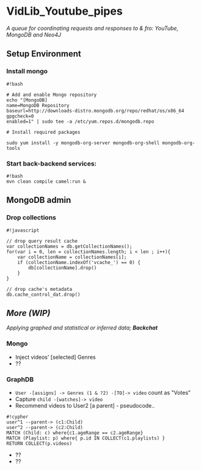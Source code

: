 # VidLib_Youtube_pipes

_A queue for coordinating requests and responses to & fro: YouTube, MongoDB and Neo4J_

## Setup Environment

### Install mongo
```
#!bash

# Add and enable Mongo repository
echo "[MongoDB]
name=MongoDB Repository
baseurl=http://downloads-distro.mongodb.org/repo/redhat/os/x86_64
gpgcheck=0
enabled=1" | sudo tee -a /etc/yum.repos.d/mongodb.repo

# Install required packages

sudo yum install -y mongodb-org-server mongodb-org-shell mongodb-org-tools
```

### Start back-backend services:
```
#!bash
mvn clean compile camel:run &
```

## MongoDB admin

### Drop collections

```
#!javascript

// drop query result cache
var collectionNames = db.getCollectionNames();
for(var i = 0, len = collectionNames.length; i < len ; i++){
	var collectionName = collectionNames[i];
	if (collectionName.indexOf('vcache_') == 0) {
		db[collectionName].drop()
	}
}

// drop cache's metadata
db.cache_control_dat.drop()

```

## _More (WIP)_

  _Applying graphed and statistical or inferred data; **Backchat**_

### Mongo

- Inject videos' [selected] Genres
- ?? 

### GraphDB

  -  `User -[assigns] -> Genres (1 & ?2) -[TO]-> video` count as "Votes"
  -  Capture `child -[watches]-> video`
  -  Recommend videos to User2 [a parent]
	- pseudocode..
```
#!cypher
user^1 --parent-> (c1:Child)
user^2 --parent-> (c2:Child)
MATCH (Child: c) where{c1.ageRange == c2.ageRange} 
MATCH (Playlist: p) where{ p.id IN COLLECT(c1.playlists) }
RETURN COLLECT(p.videos)
```
  -   ??
  -   ??



